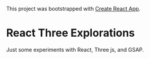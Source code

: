 This project was bootstrapped with [Create React App](https://github.com/facebook/create-react-app).

# React Three Explorations

Just some experiments with React, Three js, and GSAP.
